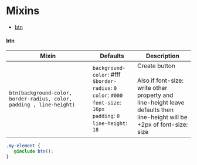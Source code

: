 # Mixins

- [btn](#btn)






#### **btn**

Mixin | Defaults | Description
---- | ---- | ----
`btn(background-color, border-radius, color, padding , line-height)` | `background-color`: #fff <br>`$border-radius`: `0`<br>`color`: `#000`<br>`font-size`: `16px`<br>`padding`: `0`<br>`line-height`: `18` | Create button  <br> <br>Also if font-size: write other property and <br>line-height leave defaults then<br> line-height will be +2px of font-size: size


```scss
.my-element {
   @include btn();
}
```


